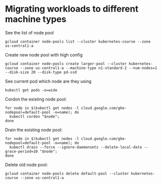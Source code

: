 # Migrating workloads to different machine types


See the list of node pool
```
gcloud container node-pools list --cluster kubernetes-course --zone us-central1-a
```

Create new node pool with high config
```
gcloud container node-pools create larger-pool --cluster kubernetes-course --zone us-central1-a --machine-type n1-standard-2 --num-nodes=1 --disk-size 20 --disk-type pd-ssd
```

See current pod which node are they using
```
kubectl get pods -o=wide
```

Cordon the existing node pool:
```
for node in $(kubectl get nodes -l cloud.google.com/gke-nodepool=default-pool -o=name); do
  kubectl cordon "$node";
done
```

Drain the existing node pool:
```
for node in $(kubectl get nodes -l cloud.google.com/gke-nodepool=default-pool -o=name); do
  kubectl drain --force --ignore-daemonsets --delete-local-data --grace-period=10 "$node";
done
```

Delete old node pool:
```
gcloud container node-pools delete default-pool --cluster kubernetes-course --zone us-central1-a
```
